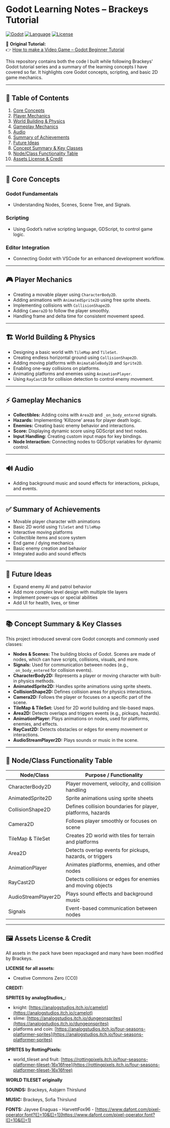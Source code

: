 # Godot Learning Notes – Brackeys Tutorial

[![Godot](https://img.shields.io/badge/Godot-4.0-blue?logo=godot-engine)](https://godotengine.org/)
[![Language](https://img.shields.io/badge/Language-GDScript-orange)](https://docs.godotengine.org/en/stable/getting_started/scripting/gdscript/index.html)
[![License](https://img.shields.io/badge/License-MIT-green)](LICENSE)

🎥 **Original Tutorial:**  
👉 [How to make a Video Game – Godot Beginner Tutorial](https://www.youtube.com/watch?v=LOhfqjmasi0&t=881s)

This repository contains both the code I built while following Brackeys' Godot tutorial series and a summary of the learning concepts I have covered so far. It highlights core Godot concepts, scripting, and basic 2D game mechanics.

---

## 📌 Table of Contents

1. [Core Concepts](#-core-concepts)
2. [Player Mechanics](#-player-mechanics)
3. [World Building & Physics](#-world-building--physics)
4. [Gameplay Mechanics](#-gameplay-mechanics)
5. [Audio](#-audio)
6. [Summary of Achievements](#-summary-of-achievements)
7. [Future Ideas](#-future-ideas)
8. [Concept Summary & Key Classes](#-concept-summary--key-classes)
9. [Node/Class Functionality Table](#-nodeclass-functionality-table)
10. [Assets License & Credit](#-assets-license--credit)

---

## 🧩 Core Concepts

### Godot Fundamentals

- Understanding Nodes, Scenes, Scene Tree, and Signals.

### Scripting

- Using Godot’s native scripting language, GDScript, to control game logic.

### Editor Integration

- Connecting Godot with VSCode for an enhanced development workflow.

---

## 🎮 Player Mechanics

- Creating a movable player using `CharacterBody2D`.
- Adding animations with `AnimatedSprite2D` using free sprite sheets.
- Implementing collisions with `CollisionShape2D`.
- Adding `Camera2D` to follow the player smoothly.
- Handling frame and delta time for consistent movement speed.

---

## 🏗 World Building & Physics

- Designing a basic world with `TileMap` and `TileSet`.
- Creating endless horizontal ground using `CollisionShape2D`.
- Adding moving platforms with `AnimatableBody2D` and `Sprite2D`.
- Enabling one-way collisions on platforms.
- Animating platforms and enemies using `AnimationPlayer`.
- Using `RayCast2D` for collision detection to control enemy movement.

---

## ⚡ Gameplay Mechanics

- **Collectibles:** Adding coins with `Area2D` and `_on_body_entered` signals.
- **Hazards:** Implementing ‘Killzone’ areas for player death logic.
- **Enemies:** Creating basic enemy behavior and interactions.
- **Score:** Displaying dynamic score using GDScript and text nodes.
- **Input Handling:** Creating custom input maps for key bindings.
- **Node Interaction:** Connecting nodes to GDScript variables for dynamic control.

---

## 🔊 Audio

- Adding background music and sound effects for interactions, pickups, and events.

---

## ✅ Summary of Achievements

- Movable player character with animations
- Basic 2D world using `TileSet` and `TileMap`
- Interactive moving platforms
- Collectible items and score system
- End game / dying mechanics
- Basic enemy creation and behavior
- Integrated audio and sound effects

---

## 🚀 Future Ideas

- Expand enemy AI and patrol behavior
- Add more complex level design with multiple tile layers
- Implement power-ups or special abilities
- Add UI for health, lives, or timer

---

## 📚 Concept Summary & Key Classes

This project introduced several core Godot concepts and commonly used classes:

- **Nodes & Scenes:** The building blocks of Godot. Scenes are made of nodes, which can have scripts, collisions, visuals, and more.
- **Signals:** Used for communication between nodes (e.g., `_on_body_entered` for collision events).
- **CharacterBody2D:** Represents a player or moving character with built-in physics methods.
- **AnimatedSprite2D:** Handles sprite animations using sprite sheets.
- **CollisionShape2D:** Defines collision areas for physics interactions.
- **Camera2D:** Follows the player or focuses on a specific part of the scene.
- **TileMap & TileSet:** Used for 2D world building and tile-based maps.
- **Area2D:** Detects overlaps and triggers events (e.g., pickups, hazards).
- **AnimationPlayer:** Plays animations on nodes, used for platforms, enemies, and effects.
- **RayCast2D:** Detects obstacles or edges for enemy movement or interactions.
- **AudioStreamPlayer2D:** Plays sounds or music in the scene.

---

## 🔹 Node/Class Functionality Table

| Node/Class          | Purpose / Functionality                                     |
| ------------------- | ----------------------------------------------------------- |
| CharacterBody2D     | Player movement, velocity, and collision handling           |
| AnimatedSprite2D    | Sprite animations using sprite sheets                       |
| CollisionShape2D    | Defines collision boundaries for player, platforms, hazards |
| Camera2D            | Follows player smoothly or focuses on scene                 |
| TileMap & TileSet   | Creates 2D world with tiles for terrain and platforms       |
| Area2D              | Detects overlap events for pickups, hazards, or triggers    |
| AnimationPlayer     | Animates platforms, enemies, and other nodes                |
| RayCast2D           | Detects collisions or edges for enemies and moving objects  |
| AudioStreamPlayer2D | Plays sound effects and background music                    |
| Signals             | Event-based communication between nodes                     |

---

## 🖼 Assets License & Credit

All assets in the pack have been repackaged and many have been modified by Brackeys.

**LICENSE for all assets:**

- Creative Commons Zero (CC0)

**CREDIT:**

**SPRITES by analogStudios\_:**

- knight: [https://analogstudios.itch.io/camelot](https://analogstudios.itch.io/camelot)
- slime: [https://analogstudios.itch.io/dungeonsprites](https://analogstudios.itch.io/dungeonsprites)
- platforms and coin: [https://analogstudios.itch.io/four-seasons-platformer-sprites](https://analogstudios.itch.io/four-seasons-platformer-sprites)

**SPRITES by RottingPixels:**

- world_tileset and fruit: [https://rottingpixels.itch.io/four-seasons-platformer-tileset-16x16free](https://rottingpixels.itch.io/four-seasons-platformer-tileset-16x16free)

**WORLD TILESET originally**

**SOUNDS:** Brackeys, Asbjørn Thirslund

**MUSIC:** Brackeys, Sofia Thirslund

**FONTS:** Jayvee Enaguas - HarvettFox96 - [https://www.dafont.com/pixel-operator.font?l[]=10&l[]=1](https://www.dafont.com/pixel-operator.font?l[]=10&l[]=1)
